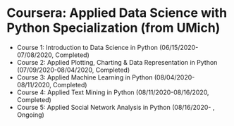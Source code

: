 # Coursera: Applied Data Science with Python Specialization (from UMich)

* Course 1: Introduction to Data Science in Python (06/15/2020-07/08/2020, Completed)
* Course 2: Applied Plotting, Charting & Data Representation in Python (07/09/2020-08/04/2020, Completed)
* Course 3: Applied Machine Learning in Python (08/04/2020-08/11/2020, Completed)
* Course 4: Applied Text Mining in Python (08/11/2020-08/16/2020, Completed)
* Course 5: Applied Social Network Analysis in Python (08/16/2020- , Ongoing)
